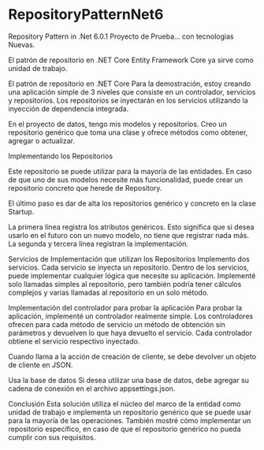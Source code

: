 # RepositoryPatternNet6
Repository Pattern in .Net 6.0.1 Proyecto de Prueba... con tecnologias Nuevas.

El patrón de repositorio en .NET Core
Entity Framework Core ya sirve como unidad de trabajo. 

El patrón de repositorio en .NET Core
Para la demostración, estoy creando una aplicación simple de 3 niveles que consiste en un controlador, servicios y repositorios. Los repositorios se inyectarán en los servicios utilizando la inyección de dependencia integrada. 

En el proyecto de datos, tengo mis modelos y repositorios. Creo un repositorio genérico que toma una clase y ofrece métodos como obtener, agregar o actualizar.

Implementando los Repositorios

Este repositorio se puede utilizar para la mayoría de las entidades. En caso de que uno de sus modelos necesite más funcionalidad, puede crear un repositorio concreto que herede de Repository. 

El último paso es dar de alta los repositorios genérico y concreto en la clase Startup.

La primera línea registra los atributos genéricos. Esto significa que si desea usarlo en el futuro con un nuevo modelo, no tiene que registrar nada más. La segunda y tercera línea registran la implementación.

Servicios de Implementación que utilizan los Repositorios
Implemento dos servicios. Cada servicio se inyecta un repositorio.  Dentro de los servicios, puede implementar cualquier lógica que necesite su aplicación. Implementé solo llamadas simples al repositorio, pero también podría tener cálculos complejos y varias llamadas al repositorio en un solo método.

Implementación del controlador para probar la aplicación
Para probar la aplicación, implementé un controlador realmente simple. Los controladores ofrecen para cada método de servicio un método de obtención sin parámetros y devuelven lo que haya devuelto el servicio. Cada controlador obtiene el servicio respectivo inyectado.

Cuando llama a la acción de creación de cliente, se debe devolver un objeto de cliente en JSON.

Usa la base de datos
Si desea utilizar una base de datos, debe agregar su cadena de conexión en el archivo appsettings.json. 

Conclusión
Esta solución utiliza el núcleo del marco de la entidad como unidad de trabajo e implementa un repositorio genérico que se puede usar para la mayoría de las operaciones. También mostré cómo implementar un repositorio específico, en caso de que el repositorio genérico no pueda cumplir con sus requisitos. 
